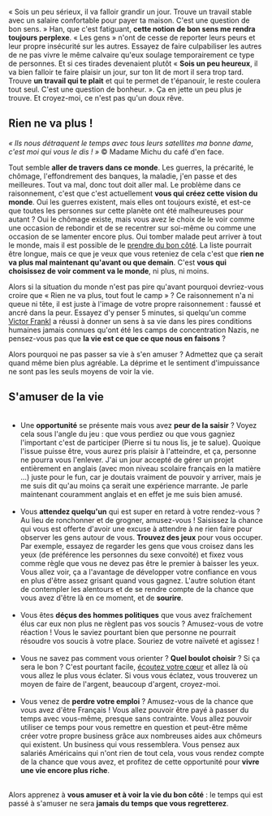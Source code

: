 <!-- 
.. title: Amusez-vous !
.. slug: amusez-vous
.. date: 2013-03-12 11:55:41+01:00
.. tags: Développement personnel, Carrière et travail, Zen
.. category: 
.. link: 
.. description: 
.. type: text
-->

<p><p>« Sois un peu sérieux, il va falloir grandir un jour. Trouve un travail stable avec un salaire confortable pour payer ta maison. C'est une question de bon sens. » Han, que c'est fatiguant, <strong>cette notion de bon sens me rendra toujours perplexe</strong>. « Les gens » n'ont de cesse de reporter leurs peurs et leur propre insécurité sur les autres. Essayez de faire culpabiliser les autres de ne pas vivre le même calvaire qu'eux soulage temporairement ce type de personnes. Et si ces tirades devenaient plutôt « <strong>Sois un peu heureux</strong>, il va bien falloir te faire plaisir un jour, sur ton lit de mort il sera trop tard. Trouve <strong>un travail qui te plait</strong> et qui te permet de t'épanouir, le reste coulera tout seul. C'est une question de bonheur. ». Ça en jette un peu plus je trouve. Et croyez-moi, ce n'est pas qu'un doux rêve.</p></p>

<p><h2>Rien ne va plus !</h2></p>

<p><p><em>« Ils nous détraquent le temps avec tous leurs satellites ma bonne dame, c'est moi qui vous le dis ! »</em> © Madame Michu du café d'en face.</p></p>

<p><p>Tout semble <strong>aller de travers dans ce monde</strong>. Les guerres, la précarité, le chômage, l'effondrement des banques, la maladie, j'en passe et des meilleures. Tout va mal, donc tout doit aller mal. Le problème dans ce raisonnement, c'est que c'est actuellement <strong>vous qui créez cette vision du monde</strong>. Oui les guerres existent, mais elles ont toujours existé, et est-ce que toutes les personnes sur cette planète ont été malheureuses pour autant ? Oui le chômage existe, mais vous avez le choix de le voir comme une occasion de rebondir et de se recentrer sur soi-même ou comme une occasion de se lamenter encore plus. Oui tomber malade peut arriver à tout le monde, mais il est possible de le <a href="/comment-gerer-la-maladie-sereinement/">prendre du bon côté</a>. La liste pourrait être longue, mais ce que je veux que vous reteniez de cela c'est que <strong>rien ne va plus mal maintenant qu'avant ou que demain</strong>. C'est <strong>vous qui choisissez de voir comment va le monde</strong>, ni plus, ni moins.</p></p>

<p><p>Alors si la situation du monde n'est pas pire qu'avant pourquoi devriez-vous croire que « Rien ne va plus, tout fout le camp » ? Ce raisonnement n'a ni queue ni tête, il est juste à l'image de votre propre raisonnement : faussé et ancré dans la peur. Essayez d'y penser 5 minutes, si quelqu'un comme <a href="http://fr.wikipedia.org/wiki/Viktor_Frankl">Victor Frankl</a> a réussi à donner un sens à sa vie dans les pires conditions humaines jamais connues qu'ont été les camps de concentration Nazis, ne pensez-vous pas que <strong>la vie est ce que ce que nous en faisons</strong> ?</p></p>

<p><p>Alors pourquoi ne pas passer sa vie à s'en amuser ? Admettez que ça serait quand même bien plus agréable. La déprime et le sentiment d'impuissance ne sont pas les seuls moyens de voir la vie.</p></p>

<p><h2>S'amuser de la vie</h2></p>

<p><ul><br /><li>Une <strong>opportunité</strong> se présente mais vous avez <strong>peur de la saisir</strong> ? Voyez cela sous l'angle du jeu : que vous perdiez ou que vous gagniez l'important c'est de participer (Pierre si tu nous lis, je te salue). Quoique l'issue puisse être, vous aurez pris plaisir à l'atteindre, et ça, personne ne pourra vous l'enlever. J'ai un jour accepté de gérer un projet entièrement en anglais (avec mon niveau scolaire français en la matière ...) juste pour le fun, car je doutais vraiment de pouvoir y arriver, mais je me suis dit qu'au moins ça serait une expérience marrante. Je parle maintenant couramment anglais et en effet je me suis bien amusé.</li><br /><li>Vous <strong>attendez quelqu'un</strong> qui est super en retard à votre rendez-vous ? Au lieu de ronchonner et de grogner, amusez-vous ! Saisissez la chance qui vous est offerte d'avoir une excuse à attendre à ne rien faire pour observer les gens autour de vous. <strong>Trouvez des jeux</strong> pour vous occuper. Par exemple, essayez de regarder les gens que vous croisez dans les yeux (de préférence les personnes du sexe convoité) et fixez vous comme règle que vous ne devez pas être le premier à baisser les yeux. Vous allez voir, ça a l'avantage de développer votre confiance en vous en plus d'être assez grisant quand vous gagnez. L'autre solution étant de contempler les alentours et de se rendre compte de la chance que vous avez d'être là en ce moment, et de <strong>sourire</strong>.</li><br /><li>Vous êtes <strong>déçus des hommes politiques</strong> que vous avez fraîchement élus car eux non plus ne règlent pas vos soucis ? Amusez-vous de votre réaction ! Vous le saviez pourtant bien que personne ne pourrait résoudre vos soucis à votre place. Souriez de votre naïveté et agissez !</li><br /><li>Vous ne savez pas comment vous orienter ? <strong>Quel boulot choisir</strong> ? Si ça sera le bon ? C'est pourtant facile, <a href="/comment-choisir-sa-vie-suivre-son-instinct/">écoutez votre cœur</a> et allez là où vous allez le plus vous éclater. Si vous vous éclatez, vous trouverez un moyen de faire de l'argent, beaucoup d'argent, croyez-moi.</li><br /><li>Vous venez de <strong>perdre votre emploi</strong> ? Amusez-vous de la chance que vous avez d'être Français ! Vous allez pouvoir être payé à passer du temps avec vous-même, presque sans contrainte. Vous allez pouvoir utiliser ce temps pour vous remettre en question et peut-être même créer votre propre business grâce aux nombreuses aides aux chômeurs qui existent. Un business qui vous ressemblera. Vous pensez aux salariés Américains qui n'ont rien de tout cela, vous vous rendez compte de la chance que vous avez, et profitez de cette opportunité pour <strong>vivre une vie encore plus riche</strong>.</li><br /></ul></p>

<p><p>Alors apprenez à <strong>vous amuser et à voir la vie du bon côté</strong> : le temps qui est passé à s'amuser ne sera <strong>jamais du temps que vous regretterez</strong>.</p></p>
